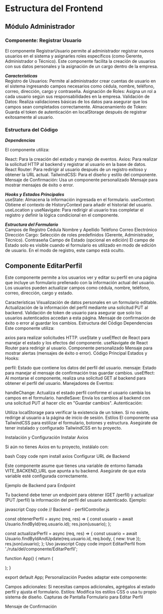 # Estructura del Frontend <br>
## Módulo Administrador <br>
### Componente: Registrar Usuario <br>
El componente RegistrarUsuario permite al administrador registrar nuevos usuarios en el sistema y asignarles roles específicos (como Gerente, Administrador o Técnico). Este componente facilita la creación de usuarios 
con sus datos personales y la asignación de un cargo dentro de la empresa.<br>

***Características***<br>
Registro de Usuarios: Permite al administrador crear cuentas de usuario en el sistema ingresando campos necesarios como cédula, nombre, teléfono, correo, dirección, cargo y contraseña.
Asignación de Roles: Asigna un rol a cada usuario según sus responsabilidades en la empresa.
Validación de Datos: Realiza validaciones básicas de los datos para asegurar que los campos sean completados correctamente.
Almacenamiento de Token: Guarda el token de autenticación en localStorage después de registrar exitosamente al usuario.
### Estructura del Código <br>
***Dependencias***<br>

El componente utiliza:

React: Para la creación del estado y manejo de eventos.
Axios: Para realizar la solicitud HTTP al backend y registrar al usuario en la base de datos.
React Router: Para redirigir al usuario después de un registro exitoso y obtener la URL actual.
TailwindCSS: Para el diseño y estilo del componente.
Mensaje de Confirmación: Usa un componente personalizado Mensaje para mostrar mensajes de éxito o error.

***Hooks y Estados Principales***<br>
useState: Almacena la información ingresada en el formulario.
useContext: Obtiene el contexto de HistoryContext para añadir el historial del usuario.
useLocation y useNavigate: Para redirigir al usuario tras completar el registro y definir la lógica condicional en el componente.


***Estructura del Formulario***<br>
Campos de Registro
Cédula
Nombre y Apellido
Teléfono
Correo Electrónico
Dirección
Cargo: Selección de roles predefinidos (Gerente, Administrador, Técnico).
Contraseña
Campo de Estado (opcional en edición)
El campo de Estado solo es visible cuando el formulario es utilizado en modo de edición de usuario. En el modo de registro, este campo está oculto.


## Componente EditarPerfil
Este componente permite a los usuarios ver y editar su perfil en una página que incluye un formulario prellenado con la información actual del usuario. Los usuarios pueden actualizar campos como cédula, nombre, teléfono, correo, dirección, cargo y estado.

Características
Visualización de datos personales en un formulario editable.
Actualización de la información del perfil mediante una solicitud PUT al backend.
Validación de token de usuario para asegurar que solo los usuarios autenticados accedan a esta página.
Mensaje de confirmación de éxito o error al guardar los cambios.
Estructura del Código
Dependencias
Este componente utiliza:

axios para realizar solicitudes HTTP.
useState y useEffect de React para manejar el estado y los efectos del componente.
useNavigate de React Router para redirigir al usuario.
Componente personalizado Mensaje para mostrar alertas (mensajes de éxito o error).
Código Principal
Estados y Hooks:

perfil: Estado que contiene los datos del perfil del usuario.
mensaje: Estado para manejar el mensaje de confirmación tras guardar cambios.
useEffect: Al montarse el componente, realiza una solicitud GET al backend para obtener el perfil del usuario.
Manejadores de Eventos:

handleChange: Actualiza el estado perfil conforme el usuario cambia los campos en el formulario.
handleSave: Envía los cambios al backend con una solicitud PUT al hacer clic en "Guardar cambios".
Autenticación:

Utiliza localStorage para verificar la existencia de un token. Si no existe, redirige al usuario a la página de inicio de sesión.
Estilos
El componente usa TailwindCSS para estilizar el formulario, botones y estructura. Asegúrate de tener instalado y configurado TailwindCSS en tu proyecto.

Instalación y Configuración
Instalar Axios

Si aún no tienes Axios en tu proyecto, instálalo con:

bash
Copy code
npm install axios
Configurar URL de Backend

Este componente asume que tienes una variable de entorno llamada VITE_BACKEND_URL que apunta a tu backend. Asegúrate de que esta variable esté configurada correctamente.

Ejemplo de Backend para Endpoint

Tu backend debe tener un endpoint para obtener (GET /perfil) y actualizar (PUT /perfil) la información del perfil del usuario autenticado. Ejemplo:

javascript
Copy code
// Backend - perfilController.js

const obtenerPerfil = async (req, res) => {
  const usuario = await Usuario.findById(req.usuario.id);
  res.json(usuario);
};

const actualizarPerfil = async (req, res) => {
  const usuario = await Usuario.findByIdAndUpdate(req.usuario.id, req.body, { new: true });
  res.json(usuario);
};
Uso
javascript
Copy code
import EditarPerfil from './ruta/del/componente/EditarPerfil';

function App() {
  return (
    <div className="App">
      <EditarPerfil />
    </div>
  );
}

export default App;
Personalización
Puedes adaptar este componente:

Campos adicionales: Si necesitas campos adicionales, agrégalos al estado perfil y ajusta el formulario.
Estilos: Modifica los estilos CSS o usa tu propio sistema de diseño.
Capturas de Pantalla
Formulario para Editar Perfil


Mensaje de Confirmación
